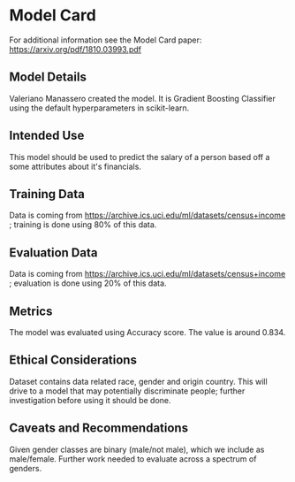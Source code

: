 # Model Card

For additional information see the Model Card paper: https://arxiv.org/pdf/1810.03993.pdf

## Model Details

Valeriano Manassero created the model. It is Gradient Boosting Classifier using the default hyperparameters in scikit-learn.

## Intended Use

This model should be used to predict the salary of a person based off a some attributes about it's financials.

## Training Data

Data is coming from https://archive.ics.uci.edu/ml/datasets/census+income ; training is done using 80% of this data.

## Evaluation Data


Data is coming from https://archive.ics.uci.edu/ml/datasets/census+income ; evaluation is done using 20% of this data.

## Metrics

The model was evaluated using Accuracy score. The value is around 0.834.

## Ethical Considerations

Dataset contains data related race, gender and origin country. This will drive to a model that may potentially discriminate people; 
further investigation before using it should be done.

## Caveats and Recommendations

Given gender classes are binary (male/not male), which we include as male/female. Further work needed to evaluate across a
spectrum of genders.